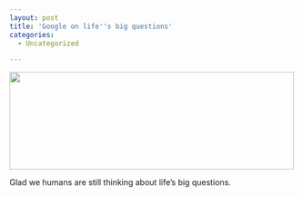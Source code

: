 ```yaml
---
layout: post
title: 'Google on life''s big questions'
categories:
  - Uncategorized

---
```


<a href="http://openmobile2.files.wordpress.com/2010/10/screen_shot_2010-10-28_at_4-29-png-scaled-1000.jpg"><img src="http://openmobile2.files.wordpress.com/2010/10/screen_shot_2010-10-28_at_4-29-png-scaled-1000.jpg?w=300" width="500" height="172" /></a><br /><p>Glad we humans are still thinking about life&#8217;s big questions. </p><div class="blogger-post-footer"><img width="1" height="1" src="" alt="" /></div>
